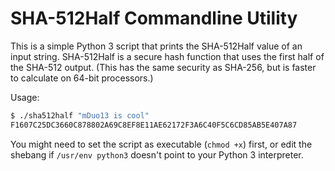 # SHA-512Half Commandline Utility

This is a simple Python 3 script that prints the SHA-512Half value of an input string. SHA-512Half is a secure hash function that uses the first half of the SHA-512 output. (This has the same security as SHA-256, but is faster to calculate on 64-bit processors.)

Usage:

```bash
$ ./sha512half "mDuo13 is cool"
F1607C25DC3660C878802A69C8EF8E11AE62172F3A6C40F5C6CD85AB5E407A87
```

You might need to set the script as executable (`chmod +x`) first, or edit the shebang if `/usr/env python3` doesn't point to your Python 3 interpreter.

